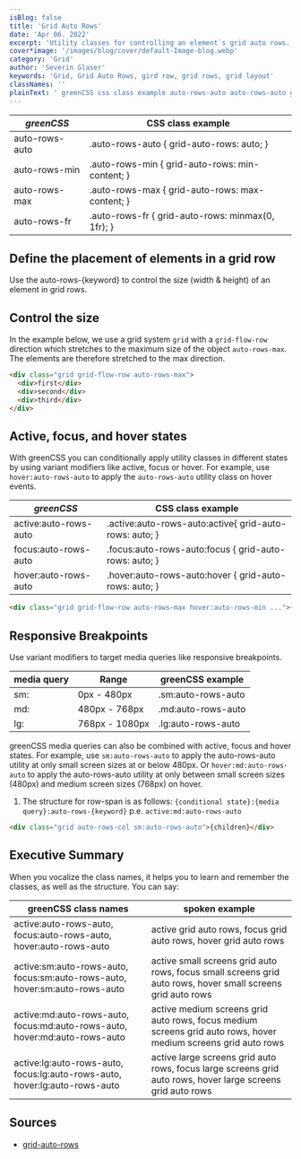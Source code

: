 ```yaml
---
isBlog: false
title: 'Grid Auto Rows'
date: 'Apr 06. 2022'
excerpt: 'Utility classes for controlling an element`s grid auto rows.'
cover*image: '/images/blog/cover/default-Image-blog.webp'
category: 'Grid'
author: 'Severin Glaser'
keywords: 'Grid, Grid Auto Rows, gird row, grid rows, grid layout'
classNames: ''
plainText: ' greenCSS css class example auto-rows-auto auto-rows-auto grid-auto-rows: auto; auto-rows-min auto-rows-min grid-auto-rows: min-content; auto-rows-max auto-rows-max grid-auto-rows: max-content; auto-rows-fr auto-rows-fr grid-auto-rows: minmax 0 1fr ; define the placement of elements in a grid row use the auto-rows keyword to control the size width & height of an element in grid rows control the size in the example below we use a grid system `grid` with a `grid-flow-row` direction which stretches to the maximum size of the object `auto-rows-max` the elements are therefore stretched to the max direction  active focus and hover states with greenCSS you can conditionally apply utility classes in different states by using variant modifiers like active focus or hover for example use `hover:auto-rows-auto` to apply the `auto-rows-auto` utility class on hover events greenCSS css class example active:auto-rows-auto active :auto-rows-auto:active grid-auto-rows: auto; focus:auto-rows-auto focus :auto-rows-auto:focus grid-auto-rows: auto; hover:auto-rows-auto hover :auto-rows-auto:hover grid-auto-rows: auto;  responsive breakpoints use variant modifiers to target media queries like responsive breakpoints media query range greenCSS example sm: 0px 480px sm:auto-rows-auto md: 480px 768px md:auto-rows-auto lg: 768px 1080px lg:auto-rows-auto greenCSS media queries can also be combined with active focus and hover states for example use `sm:auto-rows-auto` to apply the auto-rows-auto utility at only small screen sizes at or below 480px or `hover:md:auto-rows-auto` to apply the auto-rows-auto utility at only between small screen sizes 480px and medium screen sizes 768px on hover 1 the structure for row-span is as follows: ` conditional state : media query :auto-rows keyword ` p e `active:md:auto-rows-auto`  executive summary when you vocalize the class names it helps you to learn and remember the classes as well as the structure you can say: greenCSS class names spoken example active:auto-rows-auto focus:auto-rows-auto hover:auto-rows-auto active grid auto rows focus grid auto rows hover grid auto rows active:sm:auto-rows-auto focus:sm:auto-rows-auto hover:sm:auto-rows-auto active small screens grid auto rows focus small screens grid auto rows hover small screens grid auto rows active:md:auto-rows-auto focus:md:auto-rows-auto hover:md:auto-rows-auto active medium screens grid auto rows focus medium screens grid auto rows hover medium screens grid auto rows active:lg:auto-rows-auto focus:lg:auto-rows-auto hover:lg:auto-rows-auto active large screens grid auto rows focus large screens grid auto rows hover large screens grid auto rows sources grid-auto-rows https: developer mozilla org en-us docs web css grid-auto-rows '
---
```


| _greenCSS_      | CSS class example                                 |
| -------------- | ------------------------------------------------- |
| auto-rows-auto | .auto-rows-auto { grid-auto-rows: auto; }         |
| auto-rows-min  | .auto-rows-min { grid-auto-rows: min-content; }   |
| auto-rows-max  | .auto-rows-max { grid-auto-rows: max-content; }   |
| auto-rows-fr   | .auto-rows-fr { grid-auto-rows: minmax(0, 1fr); } |

## Define the placement of elements in a grid row

Use the auto-rows-{keyword} to control the size (width & height) of an element in grid rows.

## Control the size

In the example below, we use a grid system `grid` with a `grid-flow-row` direction which stretches to the maximum size of the object `auto-rows-max`. The elements are therefore stretched to the max direction.

```html
<div class="grid grid-flow-row auto-rows-max">
  <div>first</div>
  <div>second</div>
  <div>third</div>
</div>
```

## Active, focus, and hover states

With greenCSS you can conditionally apply utility classes in different states by using variant modifiers like active, focus or hover. For example, use `hover:auto-rows-auto` to apply the `auto-rows-auto` utility class on hover events.

| _greenCSS_             | CSS class example                                       |
| --------------------- | ------------------------------------------------------- |
| active:auto-rows-auto | .active\:auto-rows-auto:active{ grid-auto-rows: auto; } |
| focus:auto-rows-auto  | .focus\:auto-rows-auto:focus { grid-auto-rows: auto; }  |
| hover:auto-rows-auto  | .hover\:auto-rows-auto:hover { grid-auto-rows: auto; }  |

```html
<div class="grid grid-flow-row auto-rows-max hover:auto-rows-min ...">{children}</div>
```

## Responsive Breakpoints

Use variant modifiers to target media queries like responsive breakpoints.

| media query | Range          | greenCSS example    |
| ----------- | -------------- | ------------------ |
| sm:         | 0px - 480px    | .sm:auto-rows-auto |
| md:         | 480px - 768px  | .md:auto-rows-auto |
| lg:         | 768px - 1080px | .lg:auto-rows-auto |

greenCSS media queries can also be combined with active, focus and hover states. For example, use `sm:auto-rows-auto` to apply the auto-rows-auto utility at only small screen sizes at or below 480px. Or `hover:md:auto-rows-auto` to apply the auto-rows-auto utility at only between small screen sizes (480px) and medium screen sizes (768px) on hover.

1. The structure for row-span is as follows: `{conditional state}:{media query}:auto-rows-{keyword}` p.e. `active:md:auto-rows-auto`

```html
<div class="grid auto-rows-col sm:auto-rows-auto">{children}</div>
```

## Executive Summary

When you vocalize the class names, it helps you to learn and remember the classes, as well as the structure. You can say:

| greenCSS class names                                                        | spoken example                                                                                                 |
| -------------------------------------------------------------------------- | -------------------------------------------------------------------------------------------------------------- |
| active:auto-rows-auto, focus:auto-rows-auto, hover:auto-rows-auto          | active grid auto rows, focus grid auto rows, hover grid auto rows                                              |
| active:sm:auto-rows-auto, focus:sm:auto-rows-auto, hover:sm:auto-rows-auto | active small screens grid auto rows, focus small screens grid auto rows, hover small screens grid auto rows    |
| active:md:auto-rows-auto, focus:md:auto-rows-auto, hover:md:auto-rows-auto | active medium screens grid auto rows, focus medium screens grid auto rows, hover medium screens grid auto rows |
| active:lg:auto-rows-auto, focus:lg:auto-rows-auto, hover:lg:auto-rows-auto | active large screens grid auto rows, focus large screens grid auto rows, hover large screens grid auto rows    |

## Sources

- [grid-auto-rows](https://developer.mozilla.org/en-US/docs/Web/CSS/grid-auto-rows)
